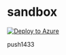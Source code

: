 # sandbox

[![Deploy to Azure](https://github.com/tdupoiron/sandbox/actions/workflows/deploy.yml/badge.svg?branch=develop&event=pull_request)](https://github.com/tdupoiron/sandbox/actions/workflows/deploy.yml)

push1433
